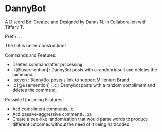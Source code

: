 # DannyBot
A Discord Bot Created and Designed by Danny N. in Collaboration with Tiffany T.

Prefix: .

The bot is under construction!!

Commands and Features:
  - Deletes command after processing
  - .i [@usermention] : DannyBot posts with a random insult and deletes the command.
  - .steven : DannyBot posts a link to support Millénium Brand.
  - .c [@usermention] | .c : Dannybot posts with a random compliment and deletes the command.


Possible Upcoming Features:
  - Add compliment comments.  .c
  - Add passive-aggressive comments. .pa
  - Create a tree-like randomization that would parse words to produce different outcomes without the need of it being hardcoded.
